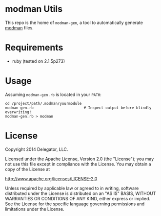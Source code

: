# modman Utils

This repo is the home of `modman-gen`, a tool to automatically generate [modman][1] files.

# Requirements

  - ruby (tested on 2.1.5p273)

# Usage

Assuming `modman-gen.rb` is located in your `PATH`:

```
cd /project/path/.modman/yourmodule
modman-gen.rb                       # Inspect output before blindly overwriting!
modman-gen.rb > modman
```

# License

Copyright 2014 Delegator, LLC.

Licensed under the Apache License, Version 2.0 (the "License");
you may not use this file except in compliance with the License.
You may obtain a copy of the License at

http://www.apache.org/licenses/LICENSE-2.0

Unless required by applicable law or agreed to in writing, software
distributed under the License is distributed on an "AS IS" BASIS,
WITHOUT WARRANTIES OR CONDITIONS OF ANY KIND, either express or implied.
See the License for the specific language governing permissions and
limitations under the License.

[1]: https://github.com/colinmollenhour/modman
